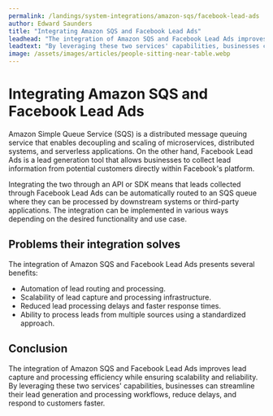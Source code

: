 ```yaml
---
permalink: /landings/system-integrations/amazon-sqs/facebook-lead-ads
author: Edward Saunders
title: "Integrating Amazon SQS and Facebook Lead Ads"
leadhead: "The integration of Amazon SQS and Facebook Lead Ads improves lead capture and processing efficiency while ensuring scalability and reliability"
leadtext: "By leveraging these two services' capabilities, businesses can streamline their lead generation and processing workflows, reduce delays, and respond to customers faster."
image: /assets/images/articles/people-sitting-near-table.webp
---
```

<div class="arttext">	<h1>Integrating Amazon SQS and Facebook Lead Ads</h1>
	<p>Amazon Simple Queue Service (SQS) is a distributed message queuing service that enables decoupling and scaling of microservices, distributed systems, and serverless applications. On the other hand, Facebook Lead Ads is a lead generation tool that allows businesses to collect lead information from potential customers directly within Facebook's platform.</p>
	<p>Integrating the two through an API or SDK means that leads collected through Facebook Lead Ads can be automatically routed to an SQS queue where they can be processed by downstream systems or third-party applications. The integration can be implemented in various ways depending on the desired functionality and use case.</p>
	<h2>Problems their integration solves</h2>
	<p>The integration of Amazon SQS and Facebook Lead Ads presents several benefits:</p>
	<ul>
		<li>Automation of lead routing and processing.</li>
		<li>Scalability of lead capture and processing infrastructure.</li>
		<li>Reduced lead processing delays and faster response times.</li>
		<li>Ability to process leads from multiple sources using a standardized approach.</li>
	</ul>
	<h2>Conclusion</h2>
	<p>The integration of Amazon SQS and Facebook Lead Ads improves lead capture and processing efficiency while ensuring scalability and reliability. By leveraging these two services' capabilities, businesses can streamline their lead generation and processing workflows, reduce delays, and respond to customers faster.</p>
</div>